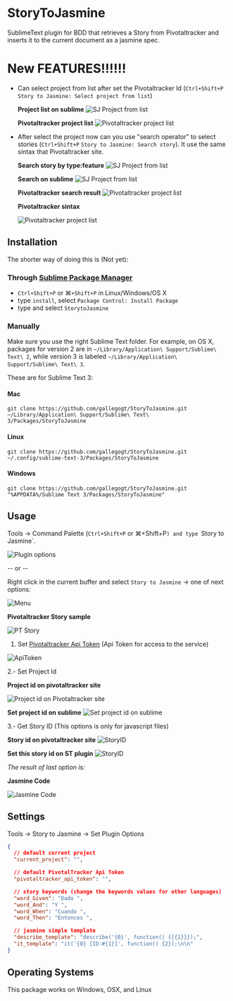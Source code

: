 # StoryToJasmine

SublimeText plugin for BDD that retrieves a Story from Pivotaltracker and inserts it to the current document as a jasmine spec.


# New FEATURES!!!!!!

* Can select project from list after set the Pivotaltracker Id (`Ctrl+Shift+P` `Story to Jasmine: Select project from list`)

  **Project list on sublime**
  ![SJ Project from list](https://www.dropbox.com/s/29mvq51m3ji9lds/st_select_project_from_list.png?dl=1)


  **Pivotaltracker project list**
  ![Pivotaltracker project list](https://www.dropbox.com/s/ia0yslaf04639cd/pt_project_list.png?dl=1)


* After select the project now can you use "search operator" to select stories (`Ctrl+Shift+P` `Story to Jasmine: Search story`). It use the same sintax that Pivotaltracker site.


  **Search story by type:feature**
  ![SJ Project from list](https://www.dropbox.com/s/eu3zbuxmavvxul3/st_search_story.png?dl=1)


  **Search on sublime**
  ![SJ Project from list](https://www.dropbox.com/s/9xyban4di827du5/st_search_result.png?dl=1)


  **Pivotaltracker search result**
  ![Pivotaltracker project list](https://www.dropbox.com/s/ua72yy0d2e93obt/pt_search_result.png?dl=1)


  **Pivotaltracker sintax**

  ![Pivotaltracker project list](https://www.dropbox.com/s/n01977ymtb4lndl/pt_search_operators.png?dl=1)


## Installation

The shorter way of doing this is (Not yet):
### Through [Sublime Package Manager](https://packagecontrol.io)

* `Ctrl+Shift+P` or &#8984;`+Shift+P` in Linux/Windows/OS X
* type `install`, select `Package Control: Install Package`
* type and select `StorytoJasmine`
 

### Manually

Make sure you use the right Sublime Text folder. For example, on OS X, packages for version 2 are in `~/Library/Application\ Support/Sublime\ Text\ 2`, while version 3 is labeled `~/Library/Application\ Support/Sublime\ Text\ 3`.

These are for Sublime Text 3:

#### Mac
`git clone https://github.com/gallegogt/StoryToJasmine.git ~/Library/Application\ Support/Sublime\ Text\ 3/Packages/StoryToJasmine`

#### Linux
`git clone https://github.com/gallegogt/StoryToJasmine.git ~/.config/sublime-text-3/Packages/StoryToJasmine`

#### Windows
`git clone https://github.com/gallegogt/StoryToJasmine.git "%APPDATA%/Sublime Text 3/Packages/StoryToJasmine"`


## Usage

Tools -> Command Palette (`Ctrl+Shift+P` or &#8984;+Shift+P`) and type `Story to Jasmine`.

![Plugin options](https://www.dropbox.com/s/8bw8hd4tm53zawa/st_plugin_options.png?dl=1)

-- or --

Right click in the current buffer and select `Story to Jasmine` -> one of next options:

![Menu](https://www.dropbox.com/s/q6o5ixxcs90197w/st_context_menu.png?dl=1)

**Pivotaltracker Story sample**

  ![PT Story](https://www.dropbox.com/s/idu8pcouwdngq7z/pt_story.png?dl=1)


1. Set [Pivotaltracker Api Token](https://www.pivotaltracker.com/profile) (Api Token for access to the service)

  ![ApiToken](https://www.dropbox.com/s/suuwfw800i1i95k/pt_api_token.png?dl=1)

2.- Set Project Id

  **Project id on pivotaltracker site**

  ![Project id on Pivotaltracker site](https://www.dropbox.com/s/5jsoxsagdpx579f/pt_project_id.png?dl=1)

  **Set project id on sublime**
  ![Set project id on sublime](https://www.dropbox.com/s/ly5oi3s14gtjo17/st_select_project_id.png?dl=1)
  
3.- Get Story ID (This options is only for javascript files)

  **Story id on pivotaltracker site**
  ![StoryID](https://www.dropbox.com/s/nzm1hxn2yym4kqv/pt_story%20id.png?dl=1)

  **Set this story id on ST plugin**
  ![StoryID](https://www.dropbox.com/s/jrlj7j4y1gmgiaq/st_select_story.png?dl=1)
  
*The result of last option is:*

  **Jasmine Code**

  ![Jasmine Code](https://www.dropbox.com/s/q4bhqfwo97hmwt6/st_story_result.png?dl=1)


## Settings

Tools -> Story to Jasmine -> Set Plugin Options

```json
{
  // default current project
  "current_project": "",

  // default PivotalTracker Api Token
  "pivotaltracker_api_token": "",

  // story keywords (change the keywords values for other languages)
  "word_Given": "Dado ",
  "word_And": "Y ",
  "word_When": "Cuando ",
  "word_Then": "Entonces ",

  // jasmine simple template
  "describe_template": "describe('{0}', function() {{{1}}});",
  "it_template": "it('{0} [ID:#{1}]', function() {2});\n\n"
}
```


## Operating Systems

This package works on Windows, OSX, and Linux


